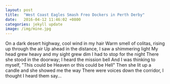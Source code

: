 ```yaml
---
layout: post
title:  "West Coast Eagles Smash Freo Dockers in Perth Derby"
date:   2016-04-12 11:46:02 +0800
categories: jekyll update
image: /img/mine.jpg
---
```


On a dark desert highway, cool wind in my hair
Warm smell of colitas, rising up through the air
Up ahead in the distance, I saw a shimmering light
My head grew heavy and my sight grew dim
I had to stop for the night
There she stood in the doorway;
I heard the mission bell
And I was thinking to myself,
"This could be Heaven or this could be Hell"
Then she lit up a candle and she showed me the way
There were voices down the corridor,
I thought I heard them say...
